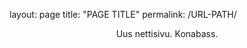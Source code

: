 layout: page
title: "PAGE TITLE"
permalink: /URL-PATH/

<header> Uus nettisivu. Konabass. <header/>
